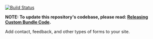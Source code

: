 [![Build Status](https://travis-ci.org/CuBoulder/cu_forms_bundle.svg?branch=master)](https://travis-ci.org/CuBoulder/cu_forms_bundle)

**NOTE: To update this repository's codebase, please read: [Releasing Custom Bundle Code](https://github.com/CuBoulder/express_documentation/blob/master/docs/creating_custom_bundles.md#releasing-custom-bundle-code).**

Add contact, feedback, and other types of forms to your site.
